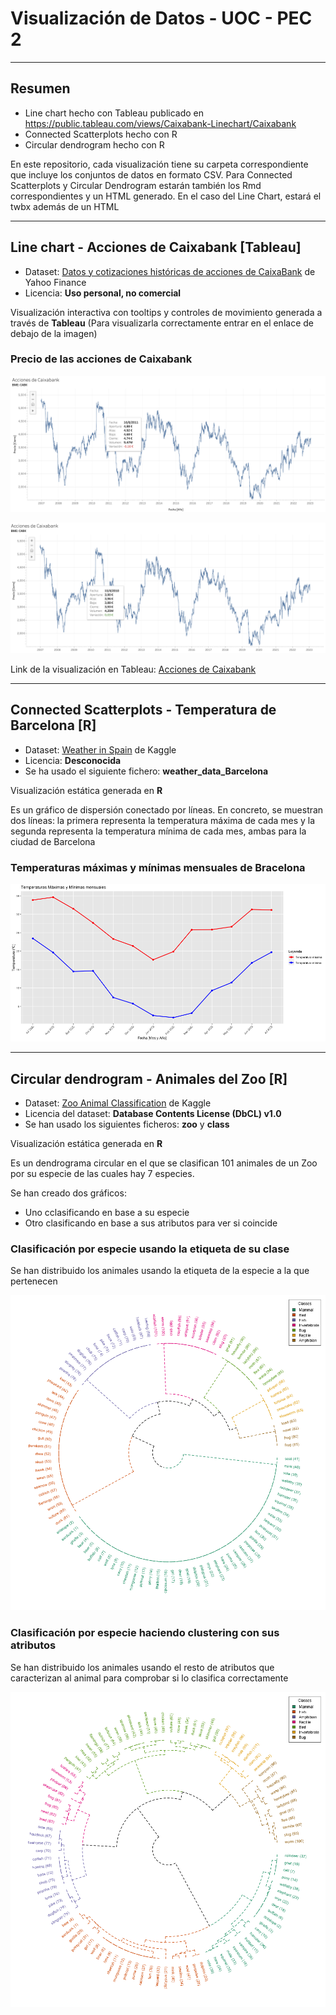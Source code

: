 # Visualización de Datos - UOC - PEC 2

---

## Resumen

- Line chart hecho con Tableau publicado en https://public.tableau.com/views/Caixabank-Linechart/Caixabank
- Connected Scatterplots hecho con R
- Circular dendrogram hecho con R

En este repositorio, cada visualización tiene su carpeta correspondiente que incluye los conjuntos de datos en formato CSV. Para Connected Scatterplots y Circular Dendrogram estarán también los Rmd correspondientes y un HTML generado. En el caso del Line Chart, estará el twbx además de un HTML

---

## Line chart - Acciones de Caixabank [Tableau]

- Dataset: [Datos y cotizaciones históricas de acciones de CaixaBank](https://es.finance.yahoo.com/quote/CABK.MC/history?p=CABK.MC) de Yahoo Finance
- Licencia: **Uso personal, no comercial**

Visualización interactiva con tooltips y controles de movimiento generada a través de **Tableau** (Para visualizarla correctamente entrar en el enlace de debajo de la imagen)

### Precio de las acciones de Caixabank

![Acciones de Caixabank con pérdida](./LineChart/line_chart_caixabank_stocks_1.png)

![Acciones de Caixabank con ganancia](./LineChart/line_chart_caixabank_stocks_2.png)

Link de la visualización en Tableau: [Acciones de Caixabank](https://public.tableau.com/views/Caixabank-Linechart/Caixabank?:language=es-ES&:display_count=n&:origin=viz_share_link)

----

## Connected Scatterplots - Temperatura de Barcelona [R]

- Dataset: [Weather in Spain](https://www.kaggle.com/datasets/fujichan/weather-in-spain?select=weather_data_Barcelona) de Kaggle
- Licencia: **Desconocida**
- Se ha usado el siguiente fichero: **weather_data_Barcelona**

Visualización estática generada en **R**

Es un gráfico de dispersión conectado por líneas. En concreto, se muestran dos líneas: la primera representa la temperatura máxima de cada mes y la segunda representa la temperatura mínima de cada mes, ambas para la ciudad de Barcelona

### Temperaturas máximas y mínimas mensuales de Bracelona

![Temperaturas máximas y mínimas mensuales de BCN](./ConnectedScatterplots/connected_scatterplots_temperaturas_barcelona.png)

----

## Circular dendrogram - Animales del Zoo [R]

- Dataset: [Zoo Animal Classification](https://www.kaggle.com/datasets/uciml/zoo-animal-classification) de Kaggle
- Licencia del dataset: **Database Contents License (DbCL) v1.0**
- Se han usado los siguientes ficheros: **zoo** y **class**

Visualización estática generada en **R**

Es un dendrograma circular en el que se clasifican 101 animales de un Zoo por su especie de las cuales hay 7 especies.

Se han creado dos gráficos:

- Uno cclasificando en base a su especie
- Otro clasificando en base a sus atributos para ver si coincide

### Clasificación por especie usando la etiqueta de su clase

Se han distribuido los animales usando la etiqueta de la especie a la que pertenecen

![Classificación por especie usando su clase](./CircularDendrogram/dendrograma_circular_by_class.png)

### Clasificación por especie haciendo clustering con sus atributos

Se han distribuido los animales usando el resto de atributos que caracterizan al animal para comprobar si lo clasifica correctamente

![Classificación por especie haciendo clustering](./CircularDendrogram/dendrograma_circular_by_attributes.png)
